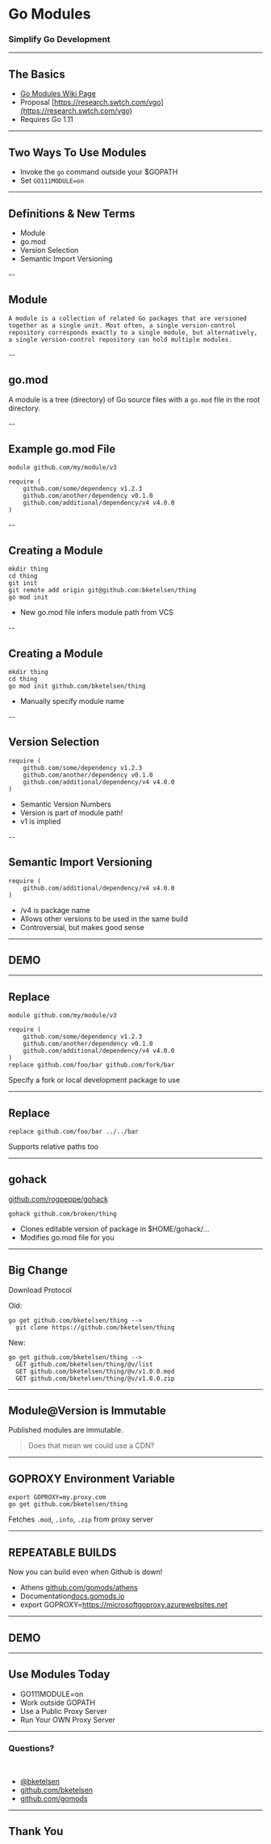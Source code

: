 # Go Modules

[twitter]: # (@bketelsen)
[event]: # (Stuttgart Go Meetup)
[eventurl]: # (https://www.meetup.com/Stuttgart-Gophers/)
[title]: # (Go Modules)
[image]: # (/images/logo.png)
[imagealt]: # (Stuttgart Go Meetup)
[date]: # (September 20, 2018)

### Simplify Go Development

<!-- .slide: data-transition="zoom" -->

---

## The Basics

- [Go Modules Wiki Page](https://cda.ms/FN)
- Proposal [https://research.swtch.com/vgo](https://research.swtch.com/vgo)
- Requires Go 1.11
---

## Two Ways To Use Modules

- Invoke the `go` command outside your $GOPATH
- Set `GO111MODULE=on` 

---

## Definitions & New Terms

- Module
- go.mod
- Version Selection
- Semantic Import Versioning

--

## Module

```A module is a collection of related Go packages that are versioned together as a single unit. Most often, a single version-control repository corresponds exactly to a single module, but alternatively, a single version-control repository can hold multiple modules.```

--

## go.mod

A module is a tree (directory) of Go source files with a `go.mod` file in the root directory.

--

## Example go.mod File
```
module github.com/my/module/v3

require (
    github.com/some/dependency v1.2.3
    github.com/another/dependency v0.1.0
    github.com/additional/dependency/v4 v4.0.0
)
```
--

## Creating a Module

```
mkdir thing
cd thing
git init
git remote add origin git@github.com:bketelsen/thing
go mod init
```
* New go.mod file infers module path from VCS

--

## Creating a Module

```
mkdir thing
cd thing
go mod init github.com/bketelsen/thing
```
* Manually specify module name

--

## Version Selection

```
require (
    github.com/some/dependency v1.2.3
    github.com/another/dependency v0.1.0
    github.com/additional/dependency/v4 v4.0.0
)
```
* Semantic Version Numbers
* Version is part of module path!
* v1 is implied

--

## Semantic Import Versioning

```
require (
    github.com/additional/dependency/v4 v4.0.0
)
```
* /v4 is package name 
* Allows other versions to be used in the same build
* Controversial, but makes good sense

---

## DEMO

---

## Replace

```
module github.com/my/module/v3

require (
    github.com/some/dependency v1.2.3
    github.com/another/dependency v0.1.0
    github.com/additional/dependency/v4 v4.0.0
)
replace github.com/foo/bar github.com/fork/bar
```
Specify a fork or local development package to use

---

## Replace

```
replace github.com/foo/bar ../../bar 
```
Supports relative paths too

---
## gohack

[github.com/rogpeppe/gohack](https://github.com/rogpeppe/gohack)

```
gohack github.com/broken/thing
```
* Clones editable version of package in $HOME/gohack/...
* Modifies go.mod file for you

---

## Big Change
Download Protocol

Old:
```
go get github.com/bketelsen/thing -->
  git clone https://github.com/bketelsen/thing
```
New:
```
go get github.com/bketelsen/thing -->
  GET github.com/bketelsen/thing/@v/list
  GET github.com/bketelsen/thing/@v/v1.0.0.mod
  GET github.com/bketelsen/thing/@v/v1.0.0.zip
```

---

## Module@Version is Immutable

Published modules are immutable.

> Does that mean we could use a CDN?

---

## GOPROXY Environment Variable

```
export GOPROXY=my.proxy.com
go get github.com/bketelsen/thing
```
Fetches `.mod`, `.info`, `.zip` from proxy server

---
## REPEATABLE BUILDS

Now you can build even when Github is down!
* Athens [github.com/gomods/athens](https://github.com/gomods/athens)
* Documentation[docs.gomods.io](https://docs.gomods.io)
* export GOPROXY=https://microsoftgoproxy.azurewebsites.net

---

## DEMO

---

## Use Modules Today

* GO111MODULE=on
* Work outside GOPATH
* Use a Public Proxy Server
* Run Your OWN Proxy Server

---

### Questions?

<br>

* [@bketelsen](https://twitter.com/bketelsen)
* [github.com/bketelsen](https://github.com/bketelsen)
* [github.com/gomods](https://github.com/gomods)


---
<!-- .slide: data-background-image="/images/gitpitch-audience.jpg" -->

## Thank You

